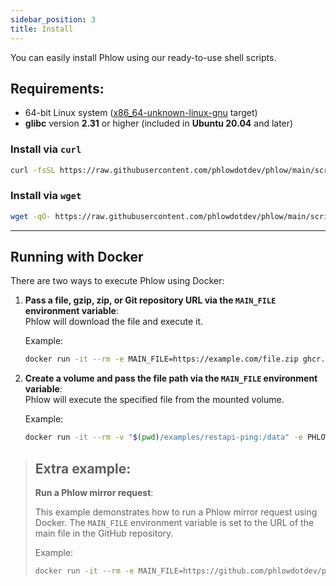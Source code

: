 ```yaml
---
sidebar_position: 3
title: Install
---
```

You can easily install Phlow using our ready-to-use shell scripts.

## Requirements:

- 64-bit Linux system ([x86_64-unknown-linux-gnu](https://doc.rust-lang.org/rustc/platform-support.html) target)
- **glibc** version **2.31** or higher (included in **Ubuntu 20.04** and later)


### Install via `curl`

```bash
curl -fsSL https://raw.githubusercontent.com/phlowdotdev/phlow/main/scripts/install-phlow.sh | { bash || true; }
```

### Install via `wget`

```bash
wget -qO- https://raw.githubusercontent.com/phlowdotdev/phlow/main/scripts/install-phlow.sh | { bash || true; }
```
---

## Running with Docker

There are two ways to execute Phlow using Docker:

1. **Pass a file, gzip, zip, or Git repository URL via the `MAIN_FILE` environment variable**:  
    Phlow will download the file and execute it.

    Example:
    ```bash
    docker run -it --rm -e MAIN_FILE=https://example.com/file.zip ghcr.io/phlowdotdev/phlow:latest
    ```

2. **Create a volume and pass the file path via the `MAIN_FILE` environment variable**:  
    Phlow will execute the specified file from the mounted volume.

    Example:
    ```bash
    docker run -it --rm -v "$(pwd)/examples/restapi-ping:/data" -e PHLOW_MAIN=/data/main.yaml -p 3000:3000 phlow
    ```

> ## Extra example:
> **Run a Phlow mirror request**:
>
>   This example demonstrates how to run a Phlow mirror request using Docker. The `MAIN_FILE` environment variable is set to the URL of the main file in the GitHub repository.
>
>    Example:
>    ```bash
>    docker run -it --rm -e MAIN_FILE=https://github.com/phlowdotdev/phlow-mirror-request/archive/refs/heads/main.zip ghcr.io/phlowdotdev/phlow:latest
>    ```

